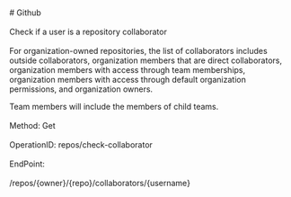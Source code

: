 <br>#     Github</br>
<br>Check if a user is a repository collaborator</br>
<br>For organization-owned repositories, the list of collaborators includes outside collaborators, organization members that are direct collaborators, organization members with access through team memberships, organization members with access through default organization permissions, and organization owners.

Team members will include the members of child teams.</br>
<br>Method: Get</br>
<br>OperationID: repos/check-collaborator</br>
<br>EndPoint:</br>
<br>/repos/{owner}/{repo}/collaborators/{username}</br>
